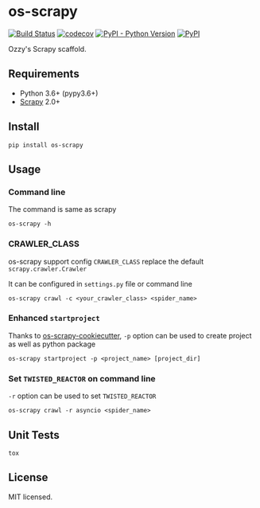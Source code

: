 # os-scrapy

[![Build Status](https://www.travis-ci.org/cfhamlet/os-scrapy.svg?branch=master)](https://www.travis-ci.org/cfhamlet/os-scrapy)
[![codecov](https://codecov.io/gh/cfhamlet/os-scrapy/branch/master/graph/badge.svg)](https://codecov.io/gh/cfhamlet/os-scrapy)
[![PyPI - Python Version](https://img.shields.io/pypi/pyversions/os-scrapy.svg)](https://pypi.python.org/pypi/os-scrapy)
[![PyPI](https://img.shields.io/pypi/v/os-scrapy.svg)](https://pypi.python.org/pypi/os-scrapy)


Ozzy's Scrapy scaffold.

## Requirements

* Python 3.6+ (pypy3.6+)
* [Scrapy](https://github.com/scrapy/scrapy) 2.0+

## Install 

```
pip install os-scrapy
```

## Usage

### Command line

The command is same as scrapy

```
os-scrapy -h
```

### CRAWLER_CLASS

os-scrapy support config ``CRAWLER_CLASS`` replace the default ``scrapy.crawler.Crawler``

It can be configured in ``settings.py`` file or command line


```
os-scrapy crawl -c <your_crawler_class> <spider_name>
```


### Enhanced ``startproject``

Thanks to [os-scrapy-cookiecutter](https://github.com/cfhamlet/os-scrapy-cookiecutter),  ``-p`` option can be used to create project as well as python package


```
os-scrapy startproject -p <project_name> [project_dir]
```

### Set ``TWISTED_REACTOR`` on command line


``-r`` option can be used to set ``TWISTED_REACTOR``


```
os-scrapy crawl -r asyncio <spider_name>
```


## Unit Tests

```
tox
```

## License

MIT licensed.

